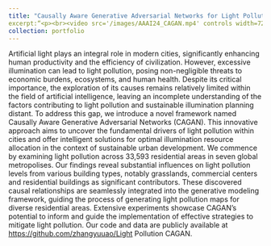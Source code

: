 ```yaml
---
title: "Causally Aware Generative Adversarial Networks for Light Pollution Control"
excerpt:“<p><br><video src='/images/AAAI24_CAGAN.mp4' controls width=720 /></video></p ><p><video src='/images/CAGAN_18m.mp4' controls width=720></video> <br></p >“
collection: portfolio
---
```


Artificial light plays an integral role in modern cities, significantly enhancing human productivity and the efficiency of civilization. However, excessive illumination can lead to light pollution, posing non-negligible threats to economic burdens, ecosystems, and human health. Despite its critical importance, the exploration of its causes remains relatively limited within the field of artificial intelligence, leaving an incomplete understanding of the factors contributing to light pollution and sustainable illumination planning distant. To address this gap, we introduce a novel framework named Causally Aware Generative Adversarial Networks (CAGAN). This innovative approach aims to uncover the fundamental drivers of light pollution within cities and offer intelligent solutions for optimal illumination resource allocation in the context of sustainable urban development. We commence by examining light pollution across 33,593 residential areas in seven global metropolises. Our findings reveal substantial influences on light pollution levels from various building types, notably grasslands, commercial centers and residential buildings as significant contributors. These discovered causal relationships are seamlessly integrated into the generative modeling framework, guiding the process of generating light pollution maps for diverse residential areas. Extensive experiments showcase CAGAN’s potential to inform and guide the implementation of effective strategies to mitigate light pollution. Our code and data are publicly available at https://github.com/zhangyuuao/Light Pollution CAGAN.
